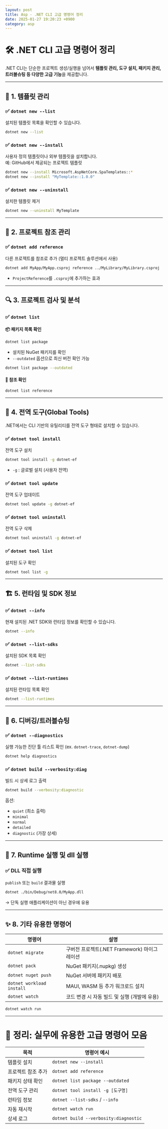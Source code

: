```yaml
---
layout: post
title: Asp - .NET CLI 고급 명령어 정리
date: 2025-01-27 19:20:23 +0900
category: asp
---
```

# 🛠️ .NET CLI 고급 명령어 정리

.NET CLI는 단순한 프로젝트 생성/실행을 넘어서 **템플릿 관리, 도구 설치, 패키지 관리, 트러블슈팅 등 다양한 고급 기능**을 제공합니다.

---

## 🔧 1. 템플릿 관리

### ✅ `dotnet new --list`

설치된 템플릿 목록을 확인할 수 있습니다.

```bash
dotnet new --list
```

### ✅ `dotnet new --install`

사용자 정의 템플릿이나 외부 템플릿을 설치합니다.  
예: GitHub에서 제공되는 프로젝트 템플릿

```bash
dotnet new --install Microsoft.AspNetCore.SpaTemplates::*
dotnet new --install "MyTemplate::1.0.0"
```

### ✅ `dotnet new --uninstall`

설치한 템플릿 제거

```bash
dotnet new --uninstall MyTemplate
```

---

## 🔗 2. 프로젝트 참조 관리

### ✅ `dotnet add reference`

다른 프로젝트를 참조로 추가 (멀티 프로젝트 솔루션에서 사용)

```bash
dotnet add MyApp/MyApp.csproj reference ../MyLibrary/MyLibrary.csproj
```

- `ProjectReference`를 `.csproj`에 추가하는 효과

---

## 🔍 3. 프로젝트 검사 및 분석

### ✅ `dotnet list`

#### 📦 패키지 목록 확인

```bash
dotnet list package
```

- 설치된 NuGet 패키지를 확인
- `--outdated` 옵션으로 최신 버전 확인 가능

```bash
dotnet list package --outdated
```

#### 🔗 참조 확인

```bash
dotnet list reference
```

---

## 🧰 4. 전역 도구(Global Tools)

.NET에서는 CLI 기반의 유틸리티를 전역 도구 형태로 설치할 수 있습니다.

### ✅ `dotnet tool install`

전역 도구 설치

```bash
dotnet tool install -g dotnet-ef
```

- `-g` : 글로벌 설치 (사용자 전역)

### ✅ `dotnet tool update`

전역 도구 업데이트

```bash
dotnet tool update -g dotnet-ef
```

### ✅ `dotnet tool uninstall`

전역 도구 삭제

```bash
dotnet tool uninstall -g dotnet-ef
```

### ✅ `dotnet tool list`

설치된 도구 확인

```bash
dotnet tool list -g
```

---

## 🏗️ 5. 런타임 및 SDK 정보

### ✅ `dotnet --info`

현재 설치된 .NET SDK와 런타임 정보를 확인할 수 있습니다.

```bash
dotnet --info
```

### ✅ `dotnet --list-sdks`

설치된 SDK 목록 확인

```bash
dotnet --list-sdks
```

### ✅ `dotnet --list-runtimes`

설치된 런타임 목록 확인

```bash
dotnet --list-runtimes
```

---

## 🐛 6. 디버깅/트러블슈팅

### ✅ `dotnet --diagnostics`

실행 가능한 진단 툴 리스트 확인 (ex. `dotnet-trace`, `dotnet-dump`)

```bash
dotnet help diagnostics
```

### ✅ `dotnet build --verbosity:diag`

빌드 시 상세 로그 출력

```bash
dotnet build --verbosity:diagnostic
```

옵션:
- `quiet` (최소 출력)
- `minimal`
- `normal`
- `detailed`
- `diagnostic` (가장 상세)

---

## 🧱 7. Runtime 실행 및 dll 실행

### ✅ DLL 직접 실행

`publish` 또는 `build` 결과물 실행

```bash
dotnet ./bin/Debug/net8.0/MyApp.dll
```

→ 단독 실행 애플리케이션이 아닌 경우에 유용

---

## ✨ 8. 기타 유용한 명령어

| 명령어 | 설명 |
|--------|------|
| `dotnet migrate` | 구버전 프로젝트(.NET Framework) 마이그레이션 |
| `dotnet pack` | NuGet 패키지(.nupkg) 생성 |
| `dotnet nuget push` | NuGet 서버에 패키지 배포 |
| `dotnet workload install` | MAUI, WASM 등 추가 워크로드 설치 |
| `dotnet watch` | 코드 변경 시 자동 빌드 및 실행 (개발에 유용) |

```bash
dotnet watch run
```

---

# 📝 정리: 실무에 유용한 고급 명령어 모음

| 목적 | 명령어 예시 |
|------|-------------|
| 템플릿 설치 | `dotnet new --install` |
| 프로젝트 참조 추가 | `dotnet add reference` |
| 패키지 상태 확인 | `dotnet list package --outdated` |
| 전역 도구 관리 | `dotnet tool install -g [도구명]` |
| 런타임 정보 | `dotnet --list-sdks` / `--info` |
| 자동 재시작 | `dotnet watch run` |
| 상세 로그 | `dotnet build --verbosity:diagnostic` |